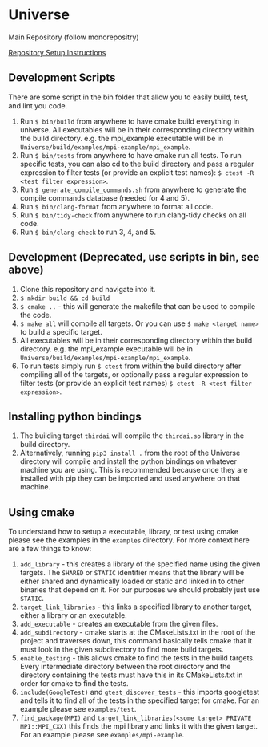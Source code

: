 # Universe 
Main Repository (follow monorepositry) 

[Repository Setup Instructions](https://docs.google.com/document/d/196ajXaVUUqpTFigkMmBhdlhTAiKy7LxgYS95xqpB2Ys/edit?usp=sharing)

## Development Scripts
There are some script in the bin folder that allow you to easily build, test,
and lint you code.
1. Run `$ bin/build` from anywhere to have cmake build everything in universe.
All executables will be in their corresponding directory within the build 
directory. e.g. the mpi_example executable will be in 
`Universe/build/examples/mpi-example/mpi_example`.
2. Run `$ bin/tests` from anywhere to have cmake run all tests. To run specific
tests, you can also cd to the build directory and pass a regular expression to 
filter tests (or provide an explicit test names):
`$ ctest -R <test filter expression>`. 
3. Run `$ generate_compile_commands.sh` from anywhere to generate the compile
commands database (needed for 4 and 5).
4. Run `$ bin/clang-format` from anywhere to format all code.
5. Run `$ bin/tidy-check` from anywhere to run clang-tidy checks on all code. 
6. Run `$ bin/clang-check` to run 3, 4, and 5.


## Development (Deprecated, use scripts in bin, see above)
1. Clone this repository and navigate into it.
2. `$ mkdir build && cd build`
3. `$ cmake ..` - this will generate the makefile that can be used to compile the code. 
4. `$ make all` will compile all targets. Or you can use `$ make <target name>` to build a specific target. 
5. All executables will be in their corresponding directory within the build directory. e.g. the mpi_example executable will be in `Universe/build/examples/mpi-example/mpi_example`.
6. To run tests simply run `$ ctest` from within the build directory after compiling all of the targets, or optionally pass a regular expression to filter tests (or provide an explicit test names) `$ ctest -R <test filter expression>`. 

## Installing python bindings
1. The building target `thirdai` will compile the `thirdai.so` library in the build directory.
2. Alternatively, running `pip3 install .` from the root of the Universe directory will compile and install the python bindings on whatever machine you are using. This is recommended because once they are installed with pip they can be imported and used anywhere on that machine. 

## Using cmake
To understand how to setup a executable, library, or test using cmake please see the examples in the `examples` directory. For more context here are a few things to know: 
1. `add_library` - this creates a library of the specified name using the given targets. The `SHARED` or `STATIC` identifier means that the library will be either shared and dynamically loaded or static and linked in to other binaries that depend on it. For our purposes we should probably just use `STATIC`. 
2. `target_link_libraries` - this links a specified library to another target, either a library or an executable.
3. `add_executable` - creates an executable from the given files. 
4. `add_subdirectory` - cmake starts at the CMakeLists.txt in the root of the project and traverses down, this command basically tells cmake that it must look in the given subdirectory to find more build targets. 
5. `enable_testing` - this allows cmake to find the tests in the build targets. Every intermediate directory between the root directory and the directory containing the tests must have this in its CMakeLists.txt in order for cmake to find the tests. 
6. `include(GoogleTest)` and `gtest_discover_tests` - this imports googletest and tells it to find all of the tests in the specified target for cmake. For an example please see `examples/test`.
7. `find_package(MPI)` and `target_link_libraries(<some target> PRIVATE MPI::MPI_CXX)` this finds the mpi library and links it with the given target. For an example please see `examples/mpi-example`.